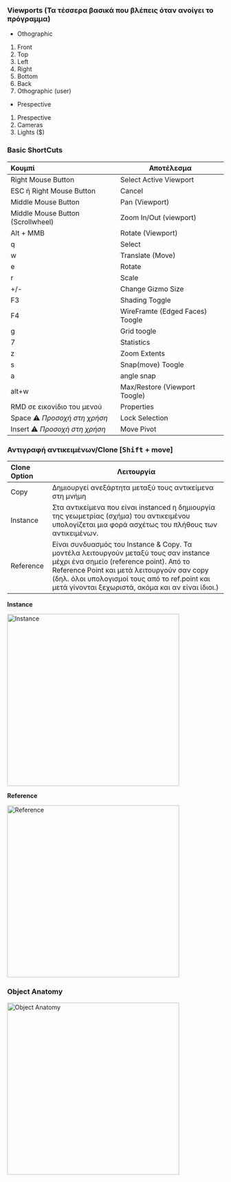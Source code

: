 ### Viewports (Τα τέσσερα βασικά που βλέπεις όταν ανοίγει το πρόγραμμα)

* Othographic

1. Front 
2. Top
3. Left
4. Right
5. Bottom
6. Back
7. Othographic (user)

* Prespective

1. Prespective
2. Cameras
3. Lights ($)

### Basic ShortCuts

|Κουμπί   |Αποτέλεσμα|
|:--------|---------|
|Right Mouse Button | Select Active Viewport |
|ESC ή Right Mouse Button|  Cancel |
|Middle Mouse Button | Pan (Viewport) |
|Middle Mouse Button (Scrollwheel) | Zoom In/Out (viewport) |
|Alt + MMB | Rotate (Viewport)|
|q | Select|
|w| Translate (Move)|
|e| Rotate|
|r| Scale|
|+/-| Change Gizmo Size|
|F3|Shading Toggle|
|F4|WireFramte (Edged Faces) Toogle|
|g |Grid toogle|
|7 |Statistics|
|z|Zoom Extents|
|s|Snap(move) Toogle|
|a|angle snap|
|alt+w|Max/Restore (Viewport Toogle)|
|RMD σε εικονίδιο του μενού | Properties|
|Space :warning: *Προσοχή στη χρήση* |Lock Selection|
|Insert :warning: *Προσοχή στη χρήση* |Move Pivot|




### Αντιγραφή αντικειμένων/Clone [<kbd>Shift</kbd> + move]

|Clone Option|Λειτουργία|
|:------------|----------|
|Copy        |   Δημιουργεί ανεξάρτητα μεταξύ τους αντικείμενα στη μνήμη   |
|Instance    |   Στα αντικείμενα που είναι instanced η δημιουργία της γεωμετρίας (σχήμα) του αντικειμένου υπολογίζεται μια φορά ασχέτως του πλήθους των αντικειμένων. |
|Reference   |  Είναι συνδυασμός του Instance & Copy. Τα μοντέλα λειτουργούν μεταξύ τους σαν instance μέχρι ένα σημείο (reference point). Από το Reference Point και μετά λειτουργούν σαν copy (δηλ. όλοι υπολογισμοί τους από το ref.point και μετά γίνονται ξεχωριστά, ακόμα και αν είναι ίδιοι.) |

**Instance**

<img src="https://kcwbpq.am.files.1drv.com/y4mdEc39hYobQtJ4aesMHrmK-JxyWEB_QGs016Qn_E6zug8Q_gX1fl4_qcqveRFr68YE90nsTS8OP4yLMHdTpHlbvox6xyk-EMy2Vr7OZAjS4BNg7JUaOA_INnZm-fT4H9FAM1Chpq7OeI2Bf1AbJURX7IanoGuAPzLvMTKqHpc-AVDIW7JtuyzTk3vC4gB77pgPxO1uLANvCa5dwv_TBBpew/Instance.jpg" title="Instance" width="400">

**Reference**

<img src="https://kcwnpq.am.files.1drv.com/y4mafGmv01JUQ8wXClJ3OIp5ag0_u_t2_2XVmYK76z65lMBD8mgD3FubYxuIoHr7UKbcQ9GGvood4uKiK28V4V3KkP7XrceZOhGnTQE51cnKtsREakcdJUFJZUr6BmDZ-FhvBWcqn79LdeOwL4ngbNhNeGC4rzk4u-4RKiSlpj0Z6sB8Y3aX6WpLATlcnfNrgaFpiOYYWYeUu5v6T-Zhxjkng/reference.jpg" title="Reference" width="400">

### Object Anatomy

<img src="https://kswcpq.am.files.1drv.com/y4mIH0K6lKtcAUQM-uHXqu00cwc6pN6mjjFHt-Vg-JMhrIJhQ0droHPCmy7GNy_ztEDfRvoWl1r64tx4FUloc-dZgPlrEEeKj9brTPIHJCxorfR889EhcZG0Wl03lLMoibrP7U1Ggb-clGgChC0imbXlVJlv8E3Yet5qdSHvtEZpoWbRXhtrCiHBiCwfj0KMCKyAWXnMyyF-y_ECbM64dqAvA/object_anatomy.jpg" title="Object Anatomy" width="400">


